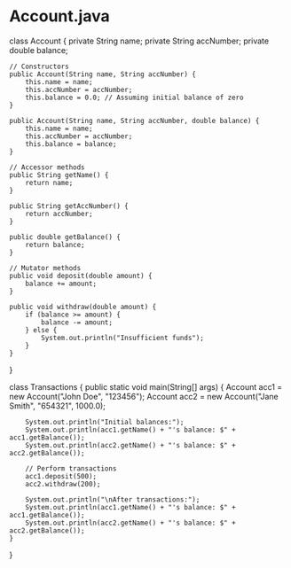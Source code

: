 # Account.java
class Account {
    private String name;
    private String accNumber;
    private double balance;

    // Constructors
    public Account(String name, String accNumber) {
        this.name = name;
        this.accNumber = accNumber;
        this.balance = 0.0; // Assuming initial balance of zero
    }

    public Account(String name, String accNumber, double balance) {
        this.name = name;
        this.accNumber = accNumber;
        this.balance = balance;
    }

    // Accessor methods
    public String getName() {
        return name;
    }

    public String getAccNumber() {
        return accNumber;
    }

    public double getBalance() {
        return balance;
    }

    // Mutator methods
    public void deposit(double amount) {
        balance += amount;
    }

    public void withdraw(double amount) {
        if (balance >= amount) {
            balance -= amount;
        } else {
            System.out.println("Insufficient funds");
        }
    }
}

class Transactions {
    public static void main(String[] args) {
        Account acc1 = new Account("John Doe", "123456");
        Account acc2 = new Account("Jane Smith", "654321", 1000.0);

        System.out.println("Initial balances:");
        System.out.println(acc1.getName() + "'s balance: $" + acc1.getBalance());
        System.out.println(acc2.getName() + "'s balance: $" + acc2.getBalance());

        // Perform transactions
        acc1.deposit(500);
        acc2.withdraw(200);

        System.out.println("\nAfter transactions:");
        System.out.println(acc1.getName() + "'s balance: $" + acc1.getBalance());
        System.out.println(acc2.getName() + "'s balance: $" + acc2.getBalance());
    }
}
